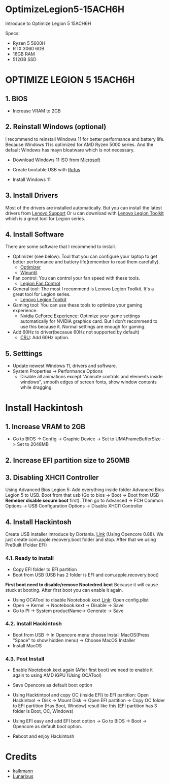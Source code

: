 # OptimizeLegion5-15ACH6H

Introduce to Optimize Legion 5 15ACH6H

Specs:

- Ryzen 5 5600H
- RTX 3060 6GB
- 16GB RAM
- 512GB SSD

# OPTIMIZE LEGION 5 15ACH6H

## 1. BIOS

- Increase VRAM to 2GB

## 2. Reinstall Windows (optional)
I recommend to reinstall Windows 11 for better performance and battery life. Because Windows 11 is optimized for AMD Ryzen 5000 series. And the default Windows has mayn bloatware which is not necessary.

- Download Windows 11 ISO from [Microsoft](https://www.microsoft.com/software-download/windows11)

- Create bootable USB with [Rufus](https://rufus.ie/)

- Install Windows 11

## 3. Install Drivers
Most of the drivers are installed automatically. But you can install the latest drivers from [Lenovo Support](https://pcsupport.lenovo.com/us/en/products/laptops-and-netbooks/legion-series/legion-5-15ach6h/downloads/driver-list/component?name=Display%20and%20Video%20Graphics)
Or u can download with [Lenovo Legion Toolkit](https://github.com/BartoszCichecki/LenovoLegionToolkit) which is a great tool for Legion series.

## 4. Install Software
There are some software that I recommend to install.
- Optimizer (see below): Tool that you can configure your laptop to get better performance and battery life(remember to read them carefully).
  - [Optimizer](https://github.com/hellzerg/optimizer)
  - [Winuntil](https://github.com/ChrisTitusTech/winutil)
- Fan control: You can control your fan speed with these tools.
  - [Legion Fan Control](https://www.legionfancontrol.com/)
- General tool: The most I recommend is Lenovo Legion Toolkit. It's a great tool for Legion series.
  - [Lenovo Legion Toolkit](https://github.com/BartoszCichecki/LenovoLegionToolkit)
- Gaming tool: You can use these tools to optimize your gaming experience.
  - [Nvidia GeForce Experience](https://www.nvidia.com/en-us/geforce/geforce-experience/): Optimize your game settings automatically for NVIDIA graphics card. But I don't recommend to use this because it. Normal settings are enough for gaming.
- Add 60Hz to driver(becasue 60Hz not supported by default)
  - [CRU](https://www.monitortests.com/forum/Thread-Custom-Resolution-Utility-CRU): Add 60Hz option.


## 5. Setttings
- Update newest Windows 11, drivers and software.
- System Properties -> Performance Options
  - Disable all animations except "Animate controls and elements inside windows", smooth edges of screen fonts, show window contents while dragging.

# Install Hackintosh
## 1. Increase VRAM to 2GB
- Go to BIOS -> Config -> Graphic Device -> Set to UMAFrameBufferSize -> Set to 2048MB
## 2. Increase EFI partition size to 250MB
## 3. Disabling XHCI1 Controller
Using Advanced Bios Legion 5: Add everything inside folder Advanced Bios Legion 5 to USB. Boot from that usb (Go to bios -> Boot -> Boot from USB **Remeber disable secure boot** first). Then go to Advanced -> FCH Common Options -> USB Configuration Options -> Disable XHCI1 Controller

## 4. Install Hackintosh
Create USB installer introduce by Dortania. [Link](https://dortania.github.io/OpenCore-Install-Guide/installer-guide/winblows-install.html#downloading-macos) (Using Opencore 0.88). We just create com.apple.recovery.boot folder and stop. After that we using PreBuilt (Folder EFI)
### 4.1. Ready to install
- Copy EFI folder to EFI partition
- Boot from USB (USB has 2 folder is EFI and com.apple.recovery.boot)

**First boot need to disable/remove Nootedred.kext** Because it will cause stuck at booting. After first boot you can enable it again.
- Using OCATool to disable Nootebook.kext [Link](https://github.com/ic005k/OCAuxiliaryTools): Open config.plist
- Open -> Kernel -> Nootebook.kext -> Disable -> Save
- Go to PI -> System productName-> Generate -> Save
### 4.2. Install Hackintosh
- Boot from USB -> In Opencore menu choose Install MacOS(Press "Space" to show hidden menu) -> Choose MacOS Installer
- Install MacOS
### 4.3. Post Install
- Enable Nootebook.kext again (After first boot) we need to enable it again to using AMD iGPU (Using OCATool)
- Save Opencore as default boot option
- Using Hacktintool and copy OC (inside EFI) to EFI partition: Open Hackintool -> Disk -> Mount Disk -> Open EFI partition -> Copy OC folder to EFI partition (Has Boot, Window) resutl like this (EFI partition has 3 folder is Boot, OC, Windows)

- Using EFI easy and add EFI boot option -> Go to BIOS -> Boot -> Opencore as default boot option.
- Reboot and enjoy Hackintosh
# Credits
- [kalkmann](https://github.com/kalkmann/Legion-5600H-Hackintosh)
- [Lunarixus](https://github.com/Lunarixus/Legion5-15ACH6H-macOS)
